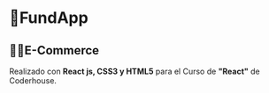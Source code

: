 <h1>📱​FundApp</h1><h2>👨‍💻​E-Commerce</h2> Realizado con <strong>React js, CSS3 y HTML5</strong> para el Curso de <strong>"React"</strong> de Coderhouse.